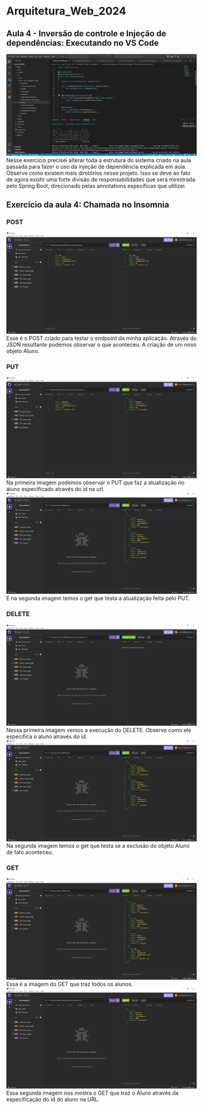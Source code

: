 # Arquitetura_Web_2024
## Aula 4 - Inversão de controle e Injeção de dependências: Executando no VS Code
![Imagem vscode](Aula_Quatro/images/ExecucaoVSCode.png)
Nesse exercício precisei alterar toda a estrutura do sistema criado na aula passada para fazer o uso da injeção de dependência explicada em aula. Observe como existem mais diretórios nesse projeto. Isso se deve ao fato de agora existir uma forte divisão de responsabilidades que será ministrada pelo Spring Boot, direcionado pelas annotations específicas que utilizei.

## Exercício da aula 4: Chamada no Insomnia
### POST 
![Imagem POST](Aula_Quatro/images/POST_00.png)
Esse é o POST criado para testar o endpoint da minha aplicação. Através do JSON resultante podemos observar o que aconteceu. A criação de um novo objeto Aluno.

### PUT
![Imagem PUT](Aula_Quatro/images/UPDATE_01.png)
Na primeira imagem podemos observar o PUT que faz a atualização no aluno especificado através do id na url.
![Imagem PUT](Aula_Quatro/images/UPDATE_02.png)
E na segunda imagem temos o get que testa a atualização feita pelo PUT.

### DELETE
![Imagem DELETE](Aula_Quatro/images/DELETE_01.png)
Nessa primeira imagem vemos a execução do DELETE. Observe como ele especifica o aluno através do id.
![Imagem DELETE](Aula_Quatro/images/DELETE_02.png)
Na segunda imagem temos o get que testa se a exclusão do objeto Aluno de fato aconteceu.

### GET
![Imagem GET](Aula_Quatro/images/GET_01.png)
Essa é a imagem do GET que traz todos os alunos. 
![Imagem GET](Aula_Quatro/images/GET_02.png)
Essa segunda imagem nos mostra o GET que traz o Aluno através da especificação do id do aluno na URL.
